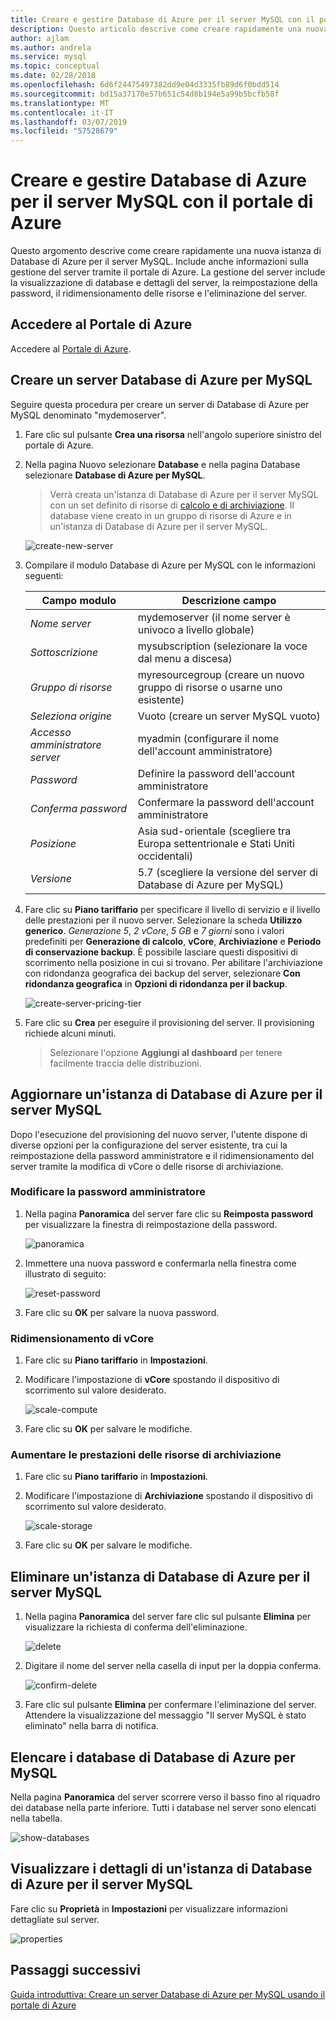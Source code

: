 ```yaml
---
title: Creare e gestire Database di Azure per il server MySQL con il portale di Azure
description: Questo articolo descrive come creare rapidamente una nuova istanza di Database di Azure per il server MySQL e gestire il server con il portale di Azure.
author: ajlam
ms.author: andrela
ms.service: mysql
ms.topic: conceptual
ms.date: 02/28/2018
ms.openlocfilehash: 6d6f24475497382dd9e04d3335fb89d6f0bdd514
ms.sourcegitcommit: bd15a37170e57b651c54d8b194e5a99b5bcfb58f
ms.translationtype: MT
ms.contentlocale: it-IT
ms.lasthandoff: 03/07/2019
ms.locfileid: "57528679"
---
```

# <a name="create-and-manage-azure-database-for-mysql-server-using-azure-portal"></a>Creare e gestire Database di Azure per il server MySQL con il portale di Azure
Questo argomento descrive come creare rapidamente una nuova istanza di Database di Azure per il server MySQL. Include anche informazioni sulla gestione del server tramite il portale di Azure. La gestione del server include la visualizzazione di database e dettagli del server, la reimpostazione della password, il ridimensionamento delle risorse e l'eliminazione del server.

## <a name="log-in-to-the-azure-portal"></a>Accedere al Portale di Azure
Accedere al [Portale di Azure](https://portal.azure.com).

## <a name="create-an-azure-database-for-mysql-server"></a>Creare un server Database di Azure per MySQL
Seguire questa procedura per creare un server di Database di Azure per MySQL denominato "mydemoserver".

1. Fare clic sul pulsante **Crea una risorsa** nell'angolo superiore sinistro del portale di Azure.

2. Nella pagina Nuovo selezionare **Database** e nella pagina Database selezionare **Database di Azure per MySQL**.

    > Verrà creata un'istanza di Database di Azure per il server MySQL con un set definito di risorse di [calcolo e di archiviazione](./concepts-pricing-tiers.md). Il database viene creato in un gruppo di risorse di Azure e in un'istanza di Database di Azure per il server MySQL.

   ![create-new-server](./media/howto-create-manage-server-portal/create-new-server.png)

3. Compilare il modulo Database di Azure per MySQL con le informazioni seguenti:

    | **Campo modulo** | **Descrizione campo** |
    |----------------|-----------------------|
    | *Nome server* | mydemoserver (il nome server è univoco a livello globale) |
    | *Sottoscrizione* | mysubscription (selezionare la voce dal menu a discesa) |
    | *Gruppo di risorse* | myresourcegroup (creare un nuovo gruppo di risorse o usarne uno esistente) |
    | *Seleziona origine* | Vuoto (creare un server MySQL vuoto) |
    | *Accesso amministratore server* | myadmin (configurare il nome dell'account amministratore) |
    | *Password* | Definire la password dell'account amministratore |
    | *Conferma password* | Confermare la password dell'account amministratore |
    | *Posizione* | Asia sud-orientale (scegliere tra Europa settentrionale e Stati Uniti occidentali) |
    | *Versione* | 5.7 (scegliere la versione del server di Database di Azure per MySQL) |

4. Fare clic su **Piano tariffario** per specificare il livello di servizio e il livello delle prestazioni per il nuovo server. Selezionare la scheda **Utilizzo generico**. *Generazione 5*, *2 vCore*, *5 GB* e *7 giorni* sono i valori predefiniti per **Generazione di calcolo**, **vCore**, **Archiviazione** e **Periodo di conservazione backup**. È possibile lasciare questi dispositivi di scorrimento nella posizione in cui si trovano. Per abilitare l'archiviazione con ridondanza geografica dei backup del server, selezionare **Con ridondanza geografica** in **Opzioni di ridondanza per il backup**.

   ![create-server-pricing-tier](./media/howto-create-manage-server-portal/create-server-pricing-tier.png)

5. Fare clic su **Crea** per eseguire il provisioning del server. Il provisioning richiede alcuni minuti.

    > Selezionare l'opzione **Aggiungi al dashboard** per tenere facilmente traccia delle distribuzioni.

## <a name="update-an-azure-database-for-mysql-server"></a>Aggiornare un'istanza di Database di Azure per il server MySQL
Dopo l'esecuzione del provisioning del nuovo server, l'utente dispone di diverse opzioni per la configurazione del server esistente, tra cui la reimpostazione della password amministratore e il ridimensionamento del server tramite la modifica di vCore o delle risorse di archiviazione.

### <a name="change-the-administrator-user-password"></a>Modificare la password amministratore
1. Nella pagina **Panoramica** del server fare clic su **Reimposta password** per visualizzare la finestra di reimpostazione della password.

   ![panoramica](./media/howto-create-manage-server-portal/overview.png)

2. Immettere una nuova password e confermarla nella finestra come illustrato di seguito:

   ![reset-password](./media/howto-create-manage-server-portal/reset-password.png)

3. Fare clic su **OK** per salvare la nuova password.

### <a name="scale-vcores-updown"></a>Ridimensionamento di vCore

1. Fare clic su **Piano tariffario** in **Impostazioni**.

2. Modificare l'impostazione di **vCore** spostando il dispositivo di scorrimento sul valore desiderato.

    ![scale-compute](./media/howto-create-manage-server-portal/scale-compute.png)

3. Fare clic su **OK** per salvare le modifiche.

### <a name="scale-storage-up"></a>Aumentare le prestazioni delle risorse di archiviazione

1. Fare clic su **Piano tariffario** in **Impostazioni**.

2. Modificare l'impostazione di **Archiviazione** spostando il dispositivo di scorrimento sul valore desiderato.

    ![scale-storage](./media/howto-create-manage-server-portal/scale-storage.png)

3. Fare clic su **OK** per salvare le modifiche.

## <a name="delete-an-azure-database-for-mysql-server"></a>Eliminare un'istanza di Database di Azure per il server MySQL

1. Nella pagina **Panoramica** del server fare clic sul pulsante **Elimina** per visualizzare la richiesta di conferma dell'eliminazione.

    ![delete](./media/howto-create-manage-server-portal/delete.png)

2. Digitare il nome del server nella casella di input per la doppia conferma.

    ![confirm-delete](./media/howto-create-manage-server-portal/confirm.png)

3. Fare clic sul pulsante **Elimina** per confermare l'eliminazione del server. Attendere la visualizzazione del messaggio "Il server MySQL è stato eliminato" nella barra di notifica.

## <a name="list-the-azure-database-for-mysql-databases"></a>Elencare i database di Database di Azure per MySQL
Nella pagina **Panoramica** del server scorrere verso il basso fino al riquadro dei database nella parte inferiore. Tutti i database nel server sono elencati nella tabella.

   ![show-databases](./media/howto-create-manage-server-portal/show-databases.png)

## <a name="show-details-of-an-azure-database-for-mysql-server"></a>Visualizzare i dettagli di un'istanza di Database di Azure per il server MySQL
Fare clic su **Proprietà** in **Impostazioni** per visualizzare informazioni dettagliate sul server.

![properties](./media/howto-create-manage-server-portal/properties.png)

## <a name="next-steps"></a>Passaggi successivi

[Guida introduttiva: Creare un server Database di Azure per MySQL usando il portale di Azure](./quickstart-create-mysql-server-database-using-azure-portal.md)